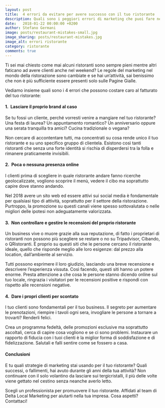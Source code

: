 ```yaml
---
layout: post
title:  4 errori da evitare per avere successo con il tuo ristorante
description: Quali sono i peggiori errori di marketing che puoi fare nel tuo ristorante?
date:   2018-01-22 00:00:00 +0200
author: Stefano Germani
image: posts/restaurant-mistakes-small.jpg
image_sharing: posts/restaurant-mistakes.jpg
image_alt: errori ristorante
category: ristorante
comments: true
---
```



Ti sei mai chiesto come mai alcuni ristoranti sono sempre pieni mentre altri faticano ad avere clienti anche nel weekend? Le regole del marketing nel mondo della ristorazione sono cambiate e se hai un’attività, sai benissimo che non è più sufficiente essere presenti solo sulle Pagine Gialle. 

Vediamo insieme quali sono i 4 errori che possono costare caro al fatturato del tuo ristorante:

#### 1.&nbsp; Lasciare il proprio brand al caso

Se tu fossi un cliente, perché vorresti venire a mangiare nel tuo ristorante? Una festa di laurea? Un appuntamento romantico? Un anniversario oppure una serata tranquilla tra amici? Cucina tradizionale o vegana? 

Non cercare di accontentare tutti, ma concentrati su cosa rende unico il tuo ristorante e su uno specifico gruppo di clientela. Esistono così tanti ristoranti che senza una forte identità si rischia di disperdersi tra la folla e rimanere praticamente invisibili. 

#### 2.&nbsp; Poca o nessuna presenza online

I clienti prima di scegliere in quale ristorante andare fanno ricerche geolocalizzate, vogliono scoprire il menù, vedere il cibo ma soprattutto capire dove stanno andando.

Nel 2018 avere un sito web ed essere attivi sui social media è fondamentale per qualsiasi tipo di attività, soprattutto per il settore della ristorazione. Purtroppo, la promozione su questi canali viene spesso sottovalutata o nelle migliori delle ipotesi non adeguatamente valorizzata.

#### 3.&nbsp; Non controllare e gestire le recensioni del proprio ristorante

Un business vive o muore grazie alla sua reputazione, di fatto i proprietari di ristoranti non possono più scegliere se restare o no su Tripadvisor, Cibando, o QRistoranti. È proprio su questi siti che le persone cercano il ristorante ideale, quello che risponde meglio alle loro esigenze: dal prezzo alla location, dall’ambiente al servizio. 

Tutti possono esprimere il loro giudizio, lasciando una breve recensione e descrivere l’esperienza vissuta. Così facendo, questi siti hanno un potere enorme. Presta attenzione a che cosa le persone stanno dicendo online sul tuo locale, ringrazia i visitatori per le recensioni positive e rispondi con rispetto alle recensioni negative. 

#### 4.&nbsp; Dare i propri clienti per scontato

I tuo clienti sono fondamentali per il tuo business. Il segreto per aumentare le prenotazioni, riempire i tavoli ogni sera, invogliare le persone a tornare a trovarti? Renderli felici.

Crea un programma fedeltà, delle promozioni esclusive ma soprattutto ascoltali, cerca di capire cosa vogliono e se ci sono problemi. Instaurare un rapporto di fiducia con i tuoi clienti è la miglior forma di soddisfazione e di fidelizzazione. Salutali e falli sentire come se fossero a casa. 

#### Conclusioni

E tu quali strategie di marketing stai usando per il tuo ristorante? Quali successi, o fallimenti, hai avuto durante gli anni della tua attività? Non continuare con il solo volantino da lasciare sui tergicristalli, il più delle volte viene gettato nel cestino senza neanche averlo letto. 

Scegli un professionista per promuovere il tuo ristorante. Affidati al team di Delta Local Marketing per aiutarti nella tua impresa. Cosa aspetti? Contattaci!



